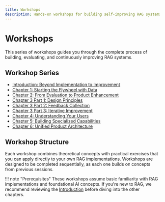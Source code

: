 ```yaml
---
title: Workshops
description: Hands-on workshops for building self-improving RAG systems
---
```


# Workshops

This series of workshops guides you through the complete process of building, evaluating, and continuously improving RAG systems.

## Workshop Series

- [Introduction: Beyond Implementation to Improvement](chapter0.md)
- [Chapter 1: Starting the Flywheel with Data](chapter1.md)
- [Chapter 2: From Evaluation to Product Enhancement](chapter2.md)
- [Chapter 3 Part 1: Design Principles](chapter3-1.md)
- [Chapter 3 Part 2: Feedback Collection](chapter3-2.md)
- [Chapter 3 Part 3: Iterative Improvement](chapter3-3.md)
- [Chapter 4: Understanding Your Users](chapter4.md)
- [Chapter 5: Building Specialized Capabilities](chapter5.md)
- [Chapter 6: Unified Product Architecture](chapter6.md)

## Workshop Structure

Each workshop combines theoretical concepts with practical exercises that you can apply directly to your own RAG implementations. Workshops are designed to be completed sequentially, as each one builds on concepts from previous sessions.

!!! note "Prerequisites"
    These workshops assume basic familiarity with RAG implementations and foundational AI concepts. If you're new to RAG, we recommend reviewing the [Introduction](chapter0.md) before diving into the other chapters.